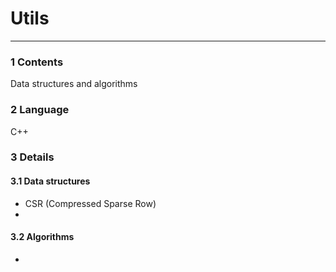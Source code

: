 # Utils
---

### 1 Contents

Data structures and algorithms

### 2 Language
C++

### 3 Details

#### 3.1 Data structures
- CSR (Compressed Sparse Row)
- 

#### 3.2 Algorithms
- 
